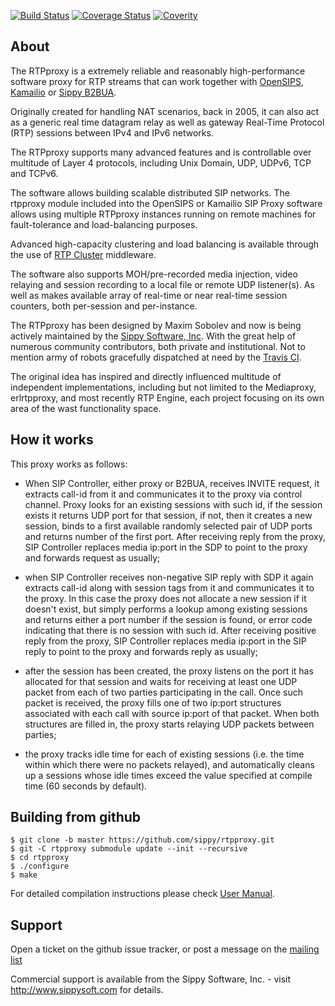 [![Build Status](https://travis-ci.org/sippy/rtpproxy.svg?branch=master)](https://travis-ci.org/sippy/rtpproxy)
[![Coverage Status](https://coveralls.io/repos/github/sippy/rtpproxy/badge.svg?branch=master)](https://coveralls.io/github/sippy/rtpproxy?branch=master)
[![Coverity](https://scan.coverity.com/projects/8841/badge.svg)](https://scan.coverity.com/projects/sippy-rtpproxy)

## About

The RTPproxy is a extremely reliable and reasonably high-performance software
proxy for RTP streams that can work together with [OpenSIPS](https://opensips.org),
[Kamailio](https://kamailio.org) or [Sippy B2BUA](https://github.com/sippy/b2bua).

Originally created for handling NAT scenarios, back in 2005, it can also act as
a generic real time datagram relay as well as gateway Real-Time Protocol (RTP)
sessions between IPv4 and IPv6 networks.

The RTPproxy supports many advanced features and is controllable over
multitude of Layer 4 protocols, including Unix Domain, UDP, UDPv6, TCP and TCPv6.

The software allows building scalable distributed SIP networks. The rtpproxy module
included into the OpenSIPS or Kamailio SIP Proxy software allows using multiple
RTPproxy instances running on remote machines for fault-tolerance and
load-balancing purposes.

Advanced high-capacity clustering and load balancing is available through the
use of [RTP Cluster](https://github.com/sippy/rtp_cluster) middleware.

The software also supports MOH/pre-recorded media injection,  video relaying
and session recording to a local file or remote UDP listener(s). As well
as makes available array of real-time or near real-time session counters,
both per-session and per-instance.

The RTPproxy has been designed by Maxim Sobolev and now is being actively
maintained by the [Sippy Software, Inc](http://www.sippysoft.com). With the
great help of numerous community contributors, both private and institutional.
Not to mention army of robots gracefully dispatched at need by the
[Travis CI](https://travis-ci.org).

The original idea has inspired and directly influenced multitude of independent
implementations, including but not limited to the Mediaproxy, erlrtpproxy,
and most recently RTP Engine, each project focusing on its own area of the
wast functionality space.

## How it works

This proxy works as follows:

- When SIP Controller, either proxy or B2BUA, receives INVITE request, it
  extracts call-id from it and communicates it to the proxy via control
  channel. Proxy looks for an existing sessions with such id, if the session
  exists it returns UDP port for that session, if not, then it creates a new
  session, binds to a first available randomly selected pair of UDP ports and
  returns number of the first port. After receiving reply from the proxy, SIP
  Controller replaces media ip:port in the SDP to point to the proxy and
  forwards request as usually;

- when SIP Controller receives non-negative SIP reply with SDP it again
  extracts call-id along with session tags from it and communicates it to
  the proxy. In this case the proxy does not allocate a new session if it
  doesn't exist, but simply performs a lookup among existing sessions and
  returns either a port number if the session is found, or error code
  indicating that there is no session with such id. After receiving positive
  reply from the proxy, SIP Controller replaces media ip:port in the SIP
  reply to point to the proxy and forwards reply as usually;

- after the session has been created, the proxy listens on the port it has
  allocated for that session and waits for receiving at least one UDP
  packet from each of two parties participating in the call. Once such
  packet is received, the proxy fills one of two ip:port structures
  associated with each call with source ip:port of that packet. When both
  structures are filled in, the proxy starts relaying UDP packets between
  parties;

- the proxy tracks idle time for each of existing sessions (i.e. the time
  within which there were no packets relayed), and automatically cleans
  up a sessions whose idle times exceed the value specified at compile
  time (60 seconds by default).

## Building from github

```
$ git clone -b master https://github.com/sippy/rtpproxy.git
$ git -C rtpproxy submodule update --init --recursive
$ cd rtpproxy
$ ./configure
$ make
```

For detailed compilation instructions please check [User Manual](https://www.rtpproxy.org/doc/master/user_manual.html#MAKESRC).

## Support

Open a ticket on the github issue tracker, or post a message on the [mailing
list](https://groups.google.com/forum/#!forum/rtpproxy)

Commercial support is available from the Sippy Software, Inc. - visit
http://www.sippysoft.com for details.
